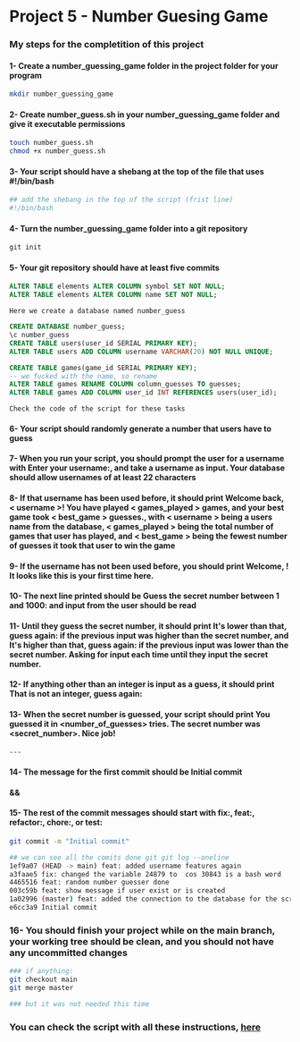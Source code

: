 # Project 5 - Number Guesing Game

### My steps for the completition of this project

#### 1- Create a number_guessing_game folder in the project folder for your program
~~~ bash
mkdir number_guessing_game
~~~

#### 2- Create number_guess.sh in your number_guessing_game folder and give it executable permissions
~~~ bash
touch number_guess.sh
chmod +x number_guess.sh
~~~

#### 3- Your script should have a shebang at the top of the file that uses #!/bin/bash
~~~ bash
## add the shebang in the top of the script (frist line)
#!/bin/bash
~~~

#### 4- Turn the number_guessing_game folder into a git repository
~~~ sql
git init
~~~

#### 5- Your git repository should have at least five commits
~~~ sql
ALTER TABLE elements ALTER COLUMN symbol SET NOT NULL;
ALTER TABLE elements ALTER COLUMN name SET NOT NULL;
~~~

<code>Here we create a database named number_guess</code>

~~~ sql
CREATE DATABASE number_guess;
\c number_guess
CREATE TABLE users(user_id SERIAL PRIMARY KEY);
ALTER TABLE users ADD COLUMN username VARCHAR(20) NOT NULL UNIQUE;

CREATE TABLE games(game_id SERIAL PRIMARY KEY);
-- we fucked with the name, so rename
ALTER TABLE games RENAME COLUMN column_guesses TO guesses;
ALTER TABLE games ADD COLUMN user_id INT REFERENCES users(user_id);
~~~

<code>Check the code of the script for these tasks</code>

#### 6- Your script should randomly generate a number that users have to guess
#### 7- When you run your script, you should prompt the user for a username with Enter your username:, and take a username as input. Your database should allow usernames of at least 22 characters
#### 8- If that username has been used before, it should print Welcome back, < username >! You have played < games_played > games, and your best game took < best_game > guesses., with < username > being a users name from the database, < games_played > being the total number of games that user has played, and < best_game > being the fewest number of guesses it took that user to win the game
#### 9- If the username has not been used before, you should print Welcome, <username>! It looks like this is your first time here.
#### 10- The next line printed should be Guess the secret number between 1 and 1000: and input from the user should be read
#### 11- Until they guess the secret number, it should print It's lower than that, guess again: if the previous input was higher than the secret number, and It's higher than that, guess again: if the previous input was lower than the secret number. Asking for input each time until they input the secret number.
#### 12- If anything other than an integer is input as a guess, it should print That is not an integer, guess again:
#### 13- When the secret number is guessed, your script should print You guessed it in <number_of_guesses> tries. The secret number was <secret_number>. Nice job!

<code>---</code>

#### 14- The message for the first commit should be Initial commit
#### &&
#### 15- The rest of the commit messages should start with fix:, feat:, refactor:, chore:, or test:
~~~ bash
git commit -m "Initial commit"

## we can see all the comits done git git log --oneline
1ef9a07 (HEAD -> main) feat: added username features again
a3faae5 fix: changed the variable 24879 to  cos 30843 is a bash word
4465516 feat: random number guesser done
003c59b feat: show message if user exist or is created
1a02996 (master) feat: added the connection to the database for the script
e6cc3a9 Initial commit
~~~

### 16- You should finish your project while on the main branch, your working tree should be clean, and you should not have any uncommitted changes
~~~ bash
### if anything:
git checkout main
git merge master

### but it was not needed this time
~~~

### You can check the script with all these instructions, [here](https://github.com/AitorSantaeugenia/freecodecamp-projects/tree/main/relational_database_(beta)/Project_5_number_guesing_game/submit)



